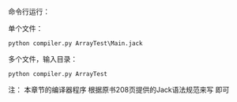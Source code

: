 命令行运行：

单个文件：

`python compiler.py ArrayTest\Main.jack`

多个文件，输入目录：

`python compiler.py ArrayTest`



注： 本章节的编译器程序 根据原书208页提供的Jack语法规范来写 即可

